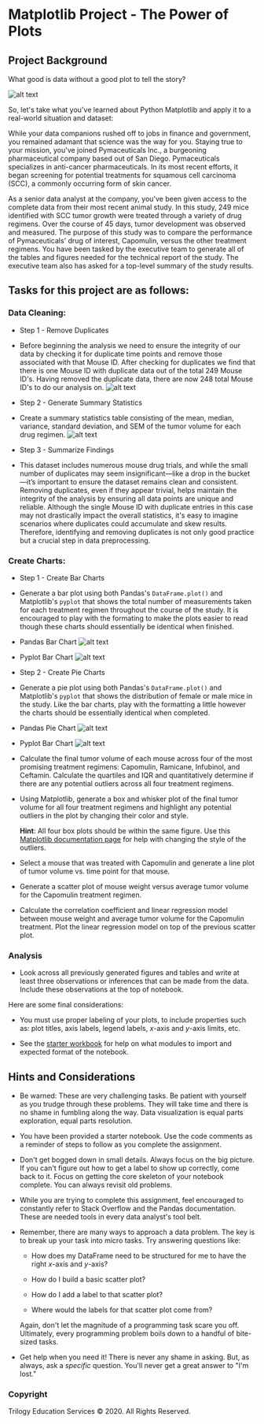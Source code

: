 # Matplotlib Project - The Power of Plots

## Project Background

What good is data without a good plot to tell the story?

![alt text](images/MatplotlibProjectBanner.webp)

So, let's take what you've learned about Python Matplotlib and apply it to a real-world situation and dataset:

While your data companions rushed off to jobs in finance and government, you remained adamant that science was the way for you. Staying true to your mission, you've joined Pymaceuticals Inc., a burgeoning pharmaceutical company based out of San Diego. Pymaceuticals specializes in anti-cancer pharmaceuticals. In its most recent efforts, it began screening for potential treatments for squamous cell carcinoma (SCC), a commonly occurring form of skin cancer.

As a senior data analyst at the company, you've been given access to the complete data from their most recent animal study. In this study, 249 mice identified with SCC tumor growth were treated through a variety of drug regimens. Over the course of 45 days, tumor development was observed and measured. The purpose of this study was to compare the performance of Pymaceuticals' drug of interest, Capomulin, versus the other treatment regimens. You have been tasked by the executive team to generate all of the tables and figures needed for the technical report of the study. The executive team also has asked for a top-level summary of the study results.

## Tasks for this project are as follows:

### Data Cleaning:
* Step 1 - Remove Duplicates
* Before beginning the analysis we need to ensure the integrity of our data by checking it for duplicate time points and remove those  associated with that Mouse ID. After checking for duplicates we find that there is one Mouse ID with duplicate data out of the total 249 Mouse ID's. Having removed the duplicate data, there are now 248 total Mouse ID's to do our analysis on.
![alt text](images/DuplicatesDataframe.png)

* Step 2 - Generate Summary Statistics
* Create a summary statistics table consisting of the mean, median, variance, standard deviation, and SEM of the tumor volume for each drug regimen.
![alt text](images/Statistic_Analysis.png)

* Step 3 - Summarize Findings
* This dataset includes numerous mouse drug trials, and while the small number of duplicates may seem insignificant—like a 
drop in the bucket—it’s important to ensure the dataset remains clean and consistent. Removing duplicates, even if they 
appear trivial, helps maintain the integrity of the analysis by ensuring all data points are unique and reliable. Although 
the single Mouse ID with duplicate entries in this case may not drastically impact the overall statistics, it's easy to 
imagine scenarios where duplicates could accumulate and skew results. Therefore, identifying and removing duplicates is not 
only good practice but a crucial step in data preprocessing.

### Create Charts:
* Step 1 - Create Bar Charts
* Generate a bar plot using both Pandas's `DataFrame.plot()` and Matplotlib's `pyplot` that shows the total number of measurements taken for each treatment regimen throughout the course of the study. It is encouraged to play with the formating to make the plots easier to read though these charts should essentially be identical when finished. 
  
* Pandas Bar Chart
![alt text](images/PandasBarChart2.png)
* Pyplot Bar Chart
![alt text](images/PyplotBarChart2.png)

* Step 2 - Create Pie Charts
* Generate a pie plot using both Pandas's `DataFrame.plot()` and Matplotlib's `pyplot` that shows the distribution of female or male mice in the study. Like the bar charts, play with the formatting a little however the charts should be essentially identical when completed.
  
* Pandas Pie Chart
![alt text](images/PandasPieChart2.png)
* Pyplot Bar Chart
![alt text](images/PyplotPieChart2.png)

* Calculate the final tumor volume of each mouse across four of the most promising treatment regimens: Capomulin, Ramicane, Infubinol, and Ceftamin. Calculate the quartiles and IQR and quantitatively determine if there are any potential outliers across all four treatment regimens.

* Using Matplotlib, generate a box and whisker plot of the final tumor volume for all four treatment regimens and highlight any potential outliers in the plot by changing their color and style.

  **Hint**: All four box plots should be within the same figure. Use this [Matplotlib documentation page](https://matplotlib.org/gallery/pyplots/boxplot_demo_pyplot.html#sphx-glr-gallery-pyplots-boxplot-demo-pyplot-py) for help with changing the style of the outliers.

* Select a mouse that was treated with Capomulin and generate a line plot of tumor volume vs. time point for that mouse.

* Generate a scatter plot of mouse weight versus average tumor volume for the Capomulin treatment regimen.

* Calculate the correlation coefficient and linear regression model between mouse weight and average tumor volume for the Capomulin treatment. Plot the linear regression model on top of the previous scatter plot.

### Analysis
* Look across all previously generated figures and tables and write at least three observations or inferences that can be made from the data. Include these observations at the top of notebook.

Here are some final considerations:

* You must use proper labeling of your plots, to include properties such as: plot titles, axis labels, legend labels, _x_-axis and _y_-axis limits, etc.

* See the [starter workbook](Pymaceuticals/pymaceuticals_starter.ipynb) for help on what modules to import and expected format of the notebook.

## Hints and Considerations

* Be warned: These are very challenging tasks. Be patient with yourself as you trudge through these problems. They will take time and there is no shame in fumbling along the way. Data visualization is equal parts exploration, equal parts resolution.

* You have been provided a starter notebook. Use the code comments as a reminder of steps to follow as you complete the assignment.

* Don't get bogged down in small details. Always focus on the big picture. If you can't figure out how to get a label to show up correctly, come back to it. Focus on getting the core skeleton of your notebook complete. You can always revisit old problems.

* While you are trying to complete this assignment, feel encouraged to constantly refer to Stack Overflow and the Pandas documentation. These are needed tools in every data analyst's tool belt.

* Remember, there are many ways to approach a data problem. The key is to break up your task into micro tasks. Try answering questions like:

  * How does my DataFrame need to be structured for me to have the right _x_-axis and _y_-axis?

  * How do I build a basic scatter plot?

  * How do I add a label to that scatter plot?

  * Where would the labels for that scatter plot come from?

  Again, don't let the magnitude of a programming task scare you off. Ultimately, every programming problem boils down to a handful of bite-sized tasks.

* Get help when you need it! There is never any shame in asking. But, as always, ask a _specific_ question. You'll never get a great answer to "I'm lost."

### Copyright

Trilogy Education Services © 2020. All Rights Reserved.
